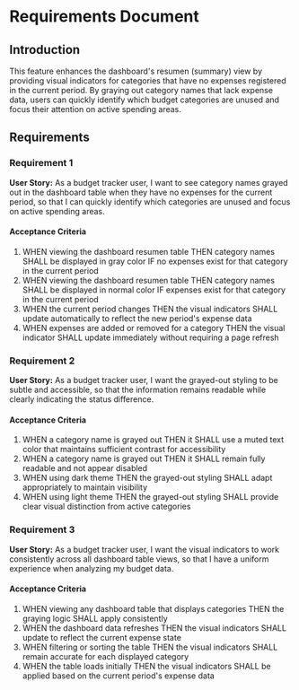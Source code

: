 # Requirements Document

## Introduction

This feature enhances the dashboard's resumen (summary) view by providing visual indicators for categories that have no expenses registered in the current period. By graying out category names that lack expense data, users can quickly identify which budget categories are unused and focus their attention on active spending areas.

## Requirements

### Requirement 1

**User Story:** As a budget tracker user, I want to see category names grayed out in the dashboard table when they have no expenses for the current period, so that I can quickly identify which categories are unused and focus on active spending areas.

#### Acceptance Criteria

1. WHEN viewing the dashboard resumen table THEN category names SHALL be displayed in gray color IF no expenses exist for that category in the current period
2. WHEN viewing the dashboard resumen table THEN category names SHALL be displayed in normal color IF expenses exist for that category in the current period
3. WHEN the current period changes THEN the visual indicators SHALL update automatically to reflect the new period's expense data
4. WHEN expenses are added or removed for a category THEN the visual indicator SHALL update immediately without requiring a page refresh

### Requirement 2

**User Story:** As a budget tracker user, I want the grayed-out styling to be subtle and accessible, so that the information remains readable while clearly indicating the status difference.

#### Acceptance Criteria

1. WHEN a category name is grayed out THEN it SHALL use a muted text color that maintains sufficient contrast for accessibility
2. WHEN a category name is grayed out THEN it SHALL remain fully readable and not appear disabled
3. WHEN using dark theme THEN the grayed-out styling SHALL adapt appropriately to maintain visibility
4. WHEN using light theme THEN the grayed-out styling SHALL provide clear visual distinction from active categories

### Requirement 3

**User Story:** As a budget tracker user, I want the visual indicators to work consistently across all dashboard table views, so that I have a uniform experience when analyzing my budget data.

#### Acceptance Criteria

1. WHEN viewing any dashboard table that displays categories THEN the graying logic SHALL apply consistently
2. WHEN the dashboard data refreshes THEN the visual indicators SHALL update to reflect the current expense state
3. WHEN filtering or sorting the table THEN the visual indicators SHALL remain accurate for each displayed category
4. WHEN the table loads initially THEN the visual indicators SHALL be applied based on the current period's expense data

